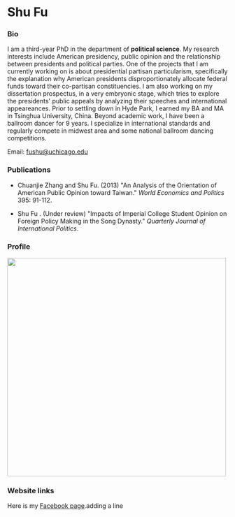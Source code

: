 # Shu Fu

### Bio
I am a third-year PhD in the department of **political science**. My research interests include American presidency, public opinion and the relationship between presidents and political parties. One of the projects that I am currently working on is about presidential partisan particularism, specifically the explanation why American presidents disproportionately allocate federal funds toward their co-partisan constituencies. I am also working on my dissertation prospectus, in a very embryonic stage, which tries to explore the presidents' public appeals by analyzing their speeches and international appeareances. Prior to settling down in Hyde Park, I earned my BA and MA in Tsinghua University, China. Beyond academic work, I have been a ballroom dancer for 9 years. I specialize in international standards and regularly compete in midwest area and some national ballroom dancing competitions. 

Email: <fushu@uchicago.edu>

### Publications
* Chuanjie Zhang and Shu Fu. (2013) "An Analysis of the Orientation of American Public Opinion toward Taiwan." _World Economics and Politics_ 395: 91-112.

* Shu Fu . (Under review) "Impacts of Imperial College Student Opinion on Foreign Policy Making in the Song Dynasty." _Quarterly Journal of International Politics_.

### Profile
<img src="https://scontent-ort2-1.xx.fbcdn.net/v/t1.0-9/14494614_1147621348665931_7111344545346630080_n.jpg?oh=023eba76a0838b83ca36aef51ccff8d6&oe=5A458CC9" width="500">


### Website links
Here is my [Facebook page](https://www.facebook.com/jackson.fu.313).adding a line
